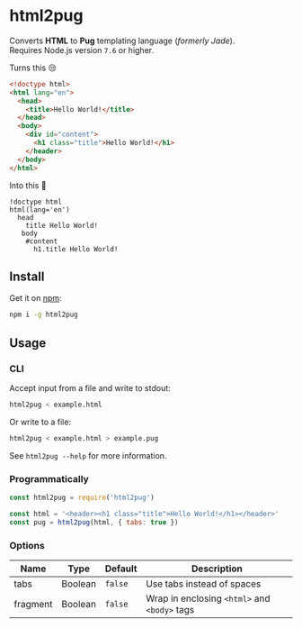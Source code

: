 # html2pug
Converts **HTML** to **Pug** templating language (_formerly Jade_).  
Requires Node.js version `7.6` or higher.

Turns this :unamused:
```html
<!doctype html>
<html lang="en">
  <head>
    <title>Hello World!</title>
  </head>
  <body>
    <div id="content">
      <h1 class="title">Hello World!</h1>
    </header>
  </body>
</html>
```

Into this :tada:
```pug
!doctype html
html(lang='en')
  head
    title Hello World!
   body
    #content
      h1.title Hello World!
```

## Install

Get it on [npm](https://www.npmjs.com/package/html2pug):

```bash
npm i -g html2pug
```

## Usage

### CLI
Accept input from a file and write to stdout:

```bash
html2pug < example.html
```

Or write to a file:
```bash
html2pug < example.html > example.pug
```

See `html2pug --help` for more information.

### Programmatically

```js
const html2pug = require('html2pug')

const html = '<header><h1 class="title">Hello World!</h1></header>'
const pug = html2pug(html, { tabs: true })
```

### Options

Name | Type | Default | Description
--- | --- | --- | ---
tabs | Boolean | `false` | Use tabs instead of spaces
fragment | Boolean | `false` | Wrap in enclosing `<html>` and `<body>` tags
